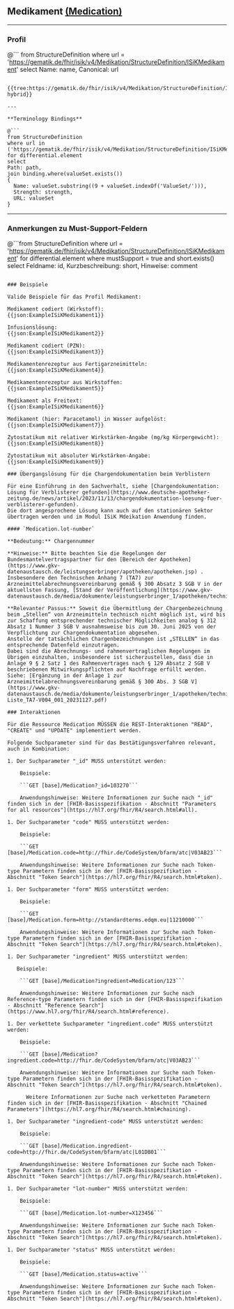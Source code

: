 ## Medikament [(Medication)](https://www.hl7.org/fhir/R4/medication.html)

---

### Profil

@```
from StructureDefinition where url = 'https://gematik.de/fhir/isik/v4/Medikation/StructureDefinition/ISiKMedikament' select Name: name, Canonical: url
```

{{tree:https://gematik.de/fhir/isik/v4/Medikation/StructureDefinition/ISiKMedikament, hybrid}}

---

**Terminology Bindings**

@```
from StructureDefinition
where url in ('https://gematik.de/fhir/isik/v4/Medikation/StructureDefinition/ISiKMedikament')
for differential.element
select
Path: path,
join binding.where(valueSet.exists())
{
  Name: valueSet.substring((9 + valueSet.indexOf('ValueSet/'))),
  Strength: strength,
  URL: valueSet
}
```

---

### Anmerkungen zu Must-Support-Feldern

@```from
	StructureDefinition
where
    url = 'https://gematik.de/fhir/isik/v4/Medikation/StructureDefinition/ISiKMedikament'
for differential.element
where mustSupport = true
  and short.exists()
select
	Feldname: id, Kurzbeschreibung: short, Hinweise: comment
```

### Beispiele

Valide Beispiele für das Profil Medikament:

Medikament codiert (Wirkstoff):
{{json:ExampleISiKMedikament1}}

Infusionslösung:
{{json:ExampleISiKMedikament2}}

Medikament codiert (PZN):
{{json:ExampleISiKMedikament3}}

Medikamentenrezeptur aus Fertigarzneimitteln:
{{json:ExampleISiKMedikament4}}

Medikamentenrezeptur aus Wirkstoffen:
{{json:ExampleISiKMedikament5}}

Medikament als Freitext:
{{json:ExampleISiKMedikament6}}

Medikament (hier: Paracetamol) in Wasser aufgelöst:
{{json:ExampleISiKMedikament7}}

Zytostatikum mit relativer Wirkstärken-Angabe (mg/kg Körpergewicht):
{{json:ExampleISiKMedikament8}}

Zytostatikum mit absoluter Wirkstärken-Angabe:
{{json:ExampleISiKMedikament9}}

### Übergangslösung für die Chargendokumentation beim Verblistern

Für eine Einführung in den Sachverhalt, siehe [Chargendokumentation: Lösung für Verblisterer gefunden](https://www.deutsche-apotheker-zeitung.de/news/artikel/2023/11/13/chargendokumentation-loesung-fuer-verblisterer-gefunden).
Die dort angesprochene Lösung kann auch auf den stationären Sektor übertragen werden und im Modul ISiK Mdeikation Anwendung finden.

#### `Medication.lot-number`

**Bedeutung:** Chargennummer

**Hinweise:** Bitte beachten Sie die Regelungen der Bundesmantelvertragspartner für den [Bereich der Apotheken](https://www.gkv-datenaustausch.de/leistungserbringer/apotheken/apotheken.jsp) . Insbesondere den Technischen Anhang 7 (TA7) zur Arzneimittelabrechnungsvereinbarung gemäß § 300 Absatz 3 SGB V in der aktuellsten Fassung, [Stand der Veröffentlichung](https://www.gkv-datenaustausch.de/media/dokumente/leistungserbringer_1/apotheken/technische_anlagen_aktuell/TA7_004_20231017.pdf).

**Relevanter Passus:** Soweit die Übermittlung der Chargenbezeichnung beim „Stellen“ von Arzneimitteln technisch nicht möglich ist, wird bis zur Schaffung entsprechender technischer Möglichkeiten analog § 312 Absatz 1 Nummer 3 SGB V ausnahmsweise bis zum 30. Juni 2025 von der Verpflichtung zur Chargendokumentation abgesehen.
Anstelle der tatsächlichen Chargenbezeichnungen ist „STELLEN“ in das entsprechende Datenfeld einzutragen.
Dabei sind die Abrechnungs- und rahmenvertraglichen Regelungen im Übrigen einzuhalten, insbesondere ist sicherzustellen, dass die in Anlage 9 § 2 Satz 1 des Rahmenvertrages nach § 129 Absatz 2 SGB V beschriebenen Mitwirkungspflichten auf Nachfrage erfüllt werden. Siehe: [Ergänzung in der Anlage 1 zur Arzneimittelabrechnungsvereinbarung gemäß § 300 Abs. 3 SGB V](https://www.gkv-datenaustausch.de/media/dokumente/leistungserbringer_1/apotheken/technische_anlagen_aktuell/FAQ-Liste_TA7-V004_001_20231127.pdf)

### Interaktionen

Für die Ressource Medication MÜSSEN die REST-Interaktionen "READ", "CREATE" und "UPDATE" implementiert werden.

Folgende Suchparameter sind für das Bestätigungsverfahren relevant, auch in Kombination:

1. Der Suchparameter "_id" MUSS unterstützt werden:

    Beispiele:

    ```GET [base]/Medication?_id=103270```

    Anwendungshinweise: Weitere Informationen zur Suche nach "_id" finden sich in der [FHIR-Basisspezifikation - Abschnitt "Parameters for all resources"](https://hl7.org/fhir/R4/search.html#all).

1. Der Suchparameter "code" MUSS unterstützt werden:

    Beispiele:

    ```GET [base]/Medication.code=http://fhir.de/CodeSystem/bfarm/atc|V03AB23```

    Anwendungshinweise: Weitere Informationen zur Suche nach Token-type Parametern finden sich in der [FHIR-Basisspezifikation - Abschnitt "Token Search"](https://hl7.org/fhir/R4/search.html#token).

1. Der Suchparameter "form" MUSS unterstützt werden:

    Beispiele:

    ```GET [base]/Medication.form=http://standardterms.edqm.eu|11210000```

    Anwendungshinweise: Weitere Informationen zur Suche nach Token-type Parametern finden sich in der [FHIR-Basisspezifikation - Abschnitt "Token Search"](https://hl7.org/fhir/R4/search.html#token).

1. Der Suchparameter "ingredient" MUSS unterstützt werden:

   Beispiele:

    ```GET [base]/Medication?ingredient=Medication/123```

    Anwendungshinweise: Weitere Informationen zur Suche nach Reference-type Parametern finden sich in der [FHIR-Basisspezifikation - Abschnitt "Reference Search"](https://www.hl7.org/fhir/R4/search.html#reference).

1. Der verkettete Suchparameter "ingredient.code" MUSS unterstützt werden:

    Beispiele:

    ```GET [base]/Medication?ingredient.code=http://fhir.de/CodeSystem/bfarm/atc|V03AB23```

    Anwendungshinweise: Weitere Informationen zur Suche nach Token-type Parametern finden sich in der [FHIR-Basisspezifikation - Abschnitt "Token Search"](https://hl7.org/fhir/R4/search.html#token).

	  Weitere Informationen zur Suche nach verketteten Parametern finden sich in der [FHIR-Basisspezifikation - Abschnitt "Chained Parameters"](https://hl7.org/fhir/R4/search.html#chaining).

1. Der Suchparameter "ingredient-code" MUSS unterstützt werden:

    Beispiele:

    ```GET [base]/Medication.ingredient-code=http://fhir.de/CodeSystem/bfarm/atc|L01DB01```

    Anwendungshinweise: Weitere Informationen zur Suche nach Token-type Parametern finden sich in der [FHIR-Basisspezifikation - Abschnitt "Token Search"](https://hl7.org/fhir/R4/search.html#token).

1. Der Suchparameter "lot-number" MUSS unterstützt werden:

    Beispiele:

    ```GET [base]/Medication.lot-number=X123456```

    Anwendungshinweise: Weitere Informationen zur Suche nach Token-type Parametern finden sich in der [FHIR-Basisspezifikation - Abschnitt "Token Search"](https://hl7.org/fhir/R4/search.html#token).

1. Der Suchparameter "status" MUSS unterstützt werden:

    Beispiele:

    ```GET [base]/Medication.status=active```

    Anwendungshinweise: Weitere Informationen zur Suche nach Token-type Parametern finden sich in der [FHIR-Basisspezifikation - Abschnitt "Token Search"](https://hl7.org/fhir/R4/search.html#token).
